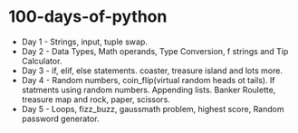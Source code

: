 # 100-days-of-python

- Day 1 - Strings, input, tuple swap. 
- Day 2 - Data Types, Math operands, Type Conversion, f strings and Tip Calculator.
- Day 3 - if, elif, else statements. coaster, treasure island and lots more.
- Day 4 - Random numbers, coin_flip(virtual random heads ot tails). If statments using random numbers. Appending lists. Banker Roulette, treasure map and rock, paper, scissors.
- Day 5 - Loops, fizz_buzz, gaussmath problem, highest score, Random password generator.

